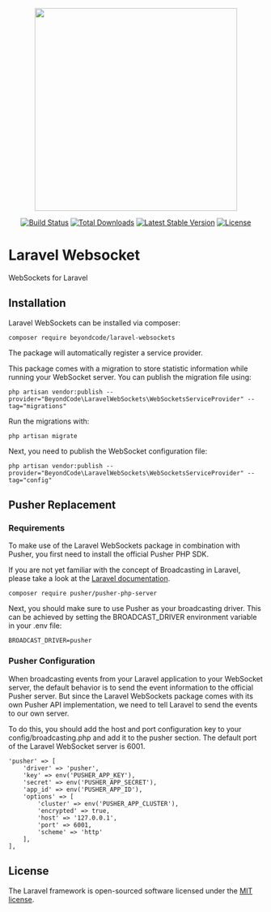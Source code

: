 <p align="center"><a href="https://laravel.com" target="_blank"><img src="https://raw.githubusercontent.com/laravel/art/master/logo-lockup/5%20SVG/2%20CMYK/1%20Full%20Color/laravel-logolockup-cmyk-red.svg" width="400"></a></p>

<p align="center">
<a href="https://travis-ci.org/laravel/framework"><img src="https://travis-ci.org/laravel/framework.svg" alt="Build Status"></a>
<a href="https://packagist.org/packages/laravel/framework"><img src="https://img.shields.io/packagist/dt/laravel/framework" alt="Total Downloads"></a>
<a href="https://packagist.org/packages/laravel/framework"><img src="https://img.shields.io/packagist/v/laravel/framework" alt="Latest Stable Version"></a>
<a href="https://packagist.org/packages/laravel/framework"><img src="https://img.shields.io/packagist/l/laravel/framework" alt="License"></a>
</p>

# Laravel Websocket
WebSockets for Laravel

## Installation
Laravel WebSockets can be installed via composer:
```
composer require beyondcode/laravel-websockets
```

The package will automatically register a service provider.

This package comes with a migration to store statistic information while running your WebSocket server. You can publish the migration file using:
```
php artisan vendor:publish --provider="BeyondCode\LaravelWebSockets\WebSocketsServiceProvider" --tag="migrations"
```

Run the migrations with:
```
php artisan migrate
```

Next, you need to publish the WebSocket configuration file:
```
php artisan vendor:publish --provider="BeyondCode\LaravelWebSockets\WebSocketsServiceProvider" --tag="config"
```

## Pusher Replacement
### Requirements
To make use of the Laravel WebSockets package in combination with Pusher, you first need to install the official Pusher PHP SDK.

If you are not yet familiar with the concept of Broadcasting in Laravel, please take a look at the [Laravel documentation](https://laravel.com/docs/6.0/broadcasting).
```
composer require pusher/pusher-php-server
```

Next, you should make sure to use Pusher as your broadcasting driver. This can be achieved by setting the BROADCAST_DRIVER environment variable in your .env file:
```
BROADCAST_DRIVER=pusher
```

### Pusher Configuration
When broadcasting events from your Laravel application to your WebSocket server, the default behavior is to send the event information to the official Pusher server. But since the Laravel WebSockets package comes with its own Pusher API implementation, we need to tell Laravel to send the events to our own server.

To do this, you should add the host and port configuration key to your config/broadcasting.php and add it to the pusher section. The default port of the Laravel WebSocket server is 6001.
```
'pusher' => [
    'driver' => 'pusher',
    'key' => env('PUSHER_APP_KEY'),
    'secret' => env('PUSHER_APP_SECRET'),
    'app_id' => env('PUSHER_APP_ID'),
    'options' => [
        'cluster' => env('PUSHER_APP_CLUSTER'),
        'encrypted' => true,
        'host' => '127.0.0.1',
        'port' => 6001,
        'scheme' => 'http'
    ],
],
```

## License

The Laravel framework is open-sourced software licensed under the [MIT license](https://opensource.org/licenses/MIT).
